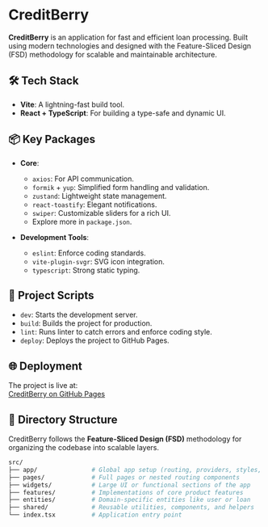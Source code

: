 # CreditBerry

**CreditBerry** is an application for fast and efficient loan processing. Built using modern technologies and designed with the Feature-Sliced Design (FSD) methodology for scalable and maintainable architecture.

## 🛠️ Tech Stack

- **Vite**: A lightning-fast build tool.
- **React + TypeScript**: For building a type-safe and dynamic UI.

## 📦 Key Packages

- **Core**:
    - `axios`: For API communication.
    - `formik` + `yup`: Simplified form handling and validation.
    - `zustand`: Lightweight state management.
    - `react-toastify`: Elegant notifications.
    - `swiper`: Customizable sliders for a rich UI.
    - Explore more in `package.json`.

- **Development Tools**:
    - `eslint`: Enforce coding standards.
    - `vite-plugin-svgr`: SVG icon integration.
    - `typescript`: Strong static typing.

## 🚀 Project Scripts

- `dev`: Starts the development server.
- `build`: Builds the project for production.
- `lint`: Runs linter to catch errors and enforce coding style.
- `deploy`: Deploys the project to GitHub Pages.

## 🌐 Deployment

The project is live at:  
[CreditBerry on GitHub Pages](https://Vlad-Polyakov-24.github.io/creditBerry)

## 📂 Directory Structure

CreditBerry follows the **Feature-Sliced Design (FSD)** methodology for organizing the codebase into scalable layers.

```bash
src/
├── app/               # Global app setup (routing, providers, styles, etc.)
├── pages/             # Full pages or nested routing components
├── widgets/           # Large UI or functional sections of the app
├── features/          # Implementations of core product features
├── entities/          # Domain-specific entities like user or loan
├── shared/            # Reusable utilities, components, and helpers
└── index.tsx          # Application entry point